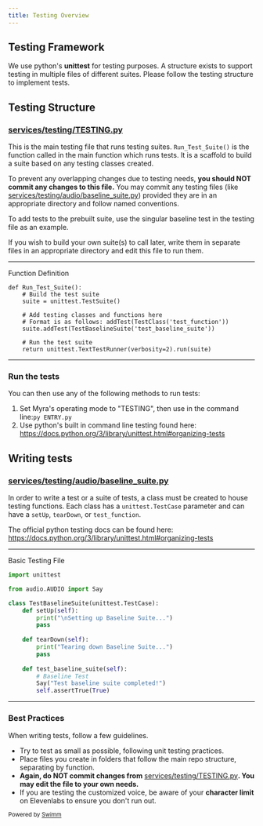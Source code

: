 ```yaml
---
title: Testing Overview
---
```

## Testing Framework

We use python's **unittest** for testing purposes. A structure exists to support testing in multiple files of different suites. Please follow the testing structure to implement tests.

## Testing Structure

### <SwmPath>[services/testing/TESTING.py](/services/testing/TESTING.py)</SwmPath>

This is the main testing file that runs testing suites. <SwmToken path="/services/testing/TESTING.py" pos="11:2:4" line-data="def Run_Test_Suite():">`Run_Test_Suite()`</SwmToken> is the function called in the main function which runs tests. It is a scaffold to build a suite based on any testing classes created.

To prevent any overlapping changes due to testing needs, **you should NOT commit any changes to this file.** You may commit any testing files (like <SwmPath>[services/testing/audio/baseline_suite.py](/services/testing/audio/baseline_suite.py)</SwmPath>) provided they are in an appropriate directory and follow named conventions.

To add tests to the prebuilt suite, use the singular baseline test in the testing file as an example.

If you wish to build your own suite(s) to call later, write them in separate files in an appropriate directory and edit this file to run them.

<SwmSnippet path="/services/testing/TESTING.py" line="11">

---

Function Definition

```
def Run_Test_Suite():
    # Build the test suite
    suite = unittest.TestSuite()
    
    # Add testing classes and functions here
    # Format is as follows: addTest(TestClass('test_function'))
    suite.addTest(TestBaselineSuite('test_baseline_suite'))
    
    # Run the test suite
    return unittest.TextTestRunner(verbosity=2).run(suite)
```

---

</SwmSnippet>

### Run the tests

You can then use any of the following methods to run tests:

1. Set Myra's operating mode to "TESTING", then use in the command line:`py ENTRY.py`
2. Use python's built in command line testing found here: <https://docs.python.org/3/library/unittest.html#organizing-tests>

## Writing tests

### <SwmPath>[services/testing/audio/baseline_suite.py](/services/testing/audio/baseline_suite.py)</SwmPath>

In order to write a test or a suite of tests, a class must be created to house testing functions. Each class has a <SwmToken path="/services/testing/audio/baseline_suite.py" pos="5:4:6" line-data="class TestBaselineSuite(unittest.TestCase):">`unittest.TestCase`</SwmToken> parameter and can have a <SwmToken path="/services/testing/audio/baseline_suite.py" pos="6:3:3" line-data="    def setUp(self):">`setUp`</SwmToken>, <SwmToken path="/services/testing/audio/baseline_suite.py" pos="10:3:3" line-data="    def tearDown(self):">`tearDown`</SwmToken>, or <SwmToken path="/services/testing/TESTING.py" pos="16:17:17" line-data="    # Format is as follows: addTest(TestClass(&#39;test_function&#39;))">`test_function`</SwmToken>.

The official python testing docs can be found here: <https://docs.python.org/3/library/unittest.html#organizing-tests>

<SwmSnippet path="/services/testing/audio/baseline_suite.py" line="1">

---

Basic Testing File

```python
import unittest

from audio.AUDIO import Say

class TestBaselineSuite(unittest.TestCase):
    def setUp(self):
        print("\nSetting up Baseline Suite...")
        pass
    
    def tearDown(self):
        print("Tearing down Baseline Suite...")
        pass
    
    def test_baseline_suite(self):
        # Baseline Test
        Say("Test baseline suite completed!")
        self.assertTrue(True)
```

---

</SwmSnippet>

### Best Practices

When writing tests, follow a few guidelines.

- Try to test as small as possible, following unit testing practices.
- Place files you create in folders that follow the main repo structure, separating by function.
- **Again, do NOT commit changes from** <SwmPath>[services/testing/TESTING.py](/services/testing/TESTING.py)</SwmPath>**. You may edit the file to your own needs.**
- If you are testing the customized voice, be aware of your **character limit** on Elevenlabs to ensure you don't run out.

<SwmMeta version="3.0.0" repo-id="Z2l0aHViJTNBJTNBUENBQSUzQSUzQUF2YWxvbkFjZQ==" repo-name="PCAA"><sup>Powered by [Swimm](https://app.swimm.io/)</sup></SwmMeta>
